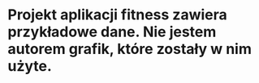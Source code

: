 # Projekt aplikacji fitness zawiera przykładowe dane. Nie jestem autorem grafik, które zostały w nim użyte.
